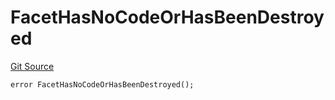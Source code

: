 # FacetHasNoCodeOrHasBeenDestroyed
[Git Source](https://github.com/thrackle-io/tron/blob/aa84a9fbaba8b03f46b7a3b0774885dc91a06fa5/src/client/token/handler/diamond/HandlerDiamond.sol)


```solidity
error FacetHasNoCodeOrHasBeenDestroyed();
```

